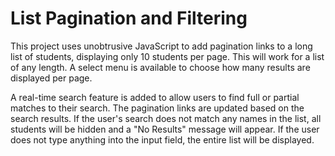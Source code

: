# List Pagination and Filtering

This project uses unobtrusive JavaScript to add pagination links to a long list of students, displaying only 10 students per page. 
This will work for a list of any length.
A select menu is available to choose how many results are displayed per page.

A real-time search feature is added to allow users to find full or partial matches to their search.
The pagination links are updated based on the search results.
If the user's search does not match any names in the list, all students will be hidden and a "No Results" message will appear. 
If the user does not type anything into the input field, the entire list will be displayed.